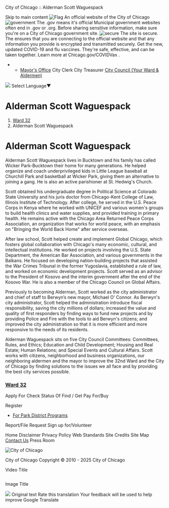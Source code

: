 City of Chicago :: Alderman Scott Waguespack


Skip to main content
![Flag](https://www.chicago.gov/content/dam/city/cds/safari-pinned-tab.svg)
An official website of the City of Chicago
![government](https://www.chicago.gov/content/dam/city/cds/icon-dot-gov.svg)
The .gov means it's official
Municipal government websites often end in .gov or .org. Before sharing sensitive information, make sure you're on a City of Chicago government site.
![secure](https://www.chicago.gov/content/dam/city/cds/icon-https.svg)
The site is secure.
The
ensures that you are connecting to the official website and that any information you provide is encrypted and transmitted securely.
Get the new, updated COVID-19 and flu vaccines. They're safe, effective, and can be taken together. Learn more at
Chicago.gov/COVIDVax
.

* + [Mayor's Office](https://www.chicago.gov/city/en/depts/mayor.html)
    City Clerk
    City Treasurer
    [City Council (Your Ward & Aldermen)](https://www.chicago.gov/city/en/about/council.html)

![](https://www.google.com/images/cleardot.gif)
Select Language​▼

Alderman Scott Waguespack
=========================

1. [Ward 32](https://www.chicago.gov/content/city/en/about/wards/32.html)
2. Alderman Scott Waguespack

Alderman Scott Waguespack
=========================

Alderman Scott Waguespack lives in Bucktown and his family has called Wicker Park-Bucktown their home for many generations. He helped organize and coach underprivileged kids in Little League baseball at Churchill Park and basketball at Wicker Park, giving them an alternative to joining a gang. He is also an active parishioner at St. Hedwig's Church.

Scott obtained his undergraduate degree in Political Science at Colorado State University and his juris doctor from Chicago-Kent College of Law, Illinois Institute of Technology. After college, he served in the U.S. Peace Corps in Kenya where he worked with UNICEF and various women's groups to build health clinics and water supplies, and provided training in primary health. He remains active with the Chicago Area Returned Peace Corps Association, an organization that works for world peace, with an emphasis on "Bringing the World Back Home" after service overseas.

After law school, Scott helped create and implement Global Chicago, which fosters global collaboration with Chicago's many economic, cultural, and intellectual institutions. He worked on projects involving the U.S. State Department, the American Bar Association, and various governments in the Balkans. He focused on developing nation-building projects that assisted the War Crimes Tribunal in the former Yugoslavia, established a rule of law, and worked on economic development projects. Scott served as an advisor to the President of Kosovo and the interim government after the end of the Kosovo War. He is also a member of the Chicago Council on Global Affairs.

Previously to becoming Alderman, Scott worked as the city administrator and chief of staff to Berwyn’s new mayor, Michael O’ Connor. As Berwyn's city administrator, Scott helped the administration introduce fiscal responsibility, saving the city millions of dollars; increased the value and quality of first responders by finding ways to fund new projects and by providing Police and Fire with the tools to aid Berwyn's citizens; and improved the city administration so that it is more efficient and more responsive to the needs of its residents.

Alderman Waguespack sits on five City Council Committees: Committees, Rules, and Ethics; Education and Child Development; Housing and Real Estate; Human Relations; and Special Events and Cultural Affairs. Scott  works with citizens, neighborhood and business organizations, our neighboring aldermen and the mayor to improve the 32nd Ward and the City of Chicago by finding solutions to the issues we all face and by providing the best city services possible.

### [Ward 32](https://www.chicago.gov/city/en/about/wards/32.html "Ward 32 home page")

Apply For
Check Status Of
Find / Get
Pay For/Buy

Register

* [For Park District Programs](https://www.chicago.gov/content/city/en/depts/other/provdrs/cpd/svcs/register_for_parkdistrictprogramsonline.html "For Park District Programs")

Report/File
Request
Sign up for/Volunteer


Home
Disclaimer
Privacy Policy
Web Standards
Site Credits
Site Map
[Contact Us](https://www.chicago.gov/city/en/general/contact.html)
Press Room

![City of Chicago](https://www.chicago.gov/content/dam/city/cds/city_seal_clr.png)

City of Chicago
Copyright © 2010 - 2025 City of Chicago





Video Title

![]()

Image Title


![](https://fonts.gstatic.com/s/i/productlogos/translate/v14/24px.svg)
Original text
Rate this translation
Your feedback will be used to help improve Google Translate